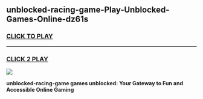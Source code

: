 
## unblocked-racing-game-Play-Unblocked-Games-Online-dz61s
<h3>
<a href="https://premium76.site?title=unblocked-racing-game&ref=25A">CLICK TO PLAY</a></h3>
<hr>

<h3>
<a href="https://premium76.site?title=unblocked-racing-game&ref=25A">CLICK 2 PLAY</a>
  
</h3>

<a href="https://premium76.site?title=unblocked-racing-game&ref=25A"><img src="https://clearcache.store/games.png"></a>


**unblocked-racing-game games unblocked: Your Gateway to Fun and Accessible Online Gaming**
